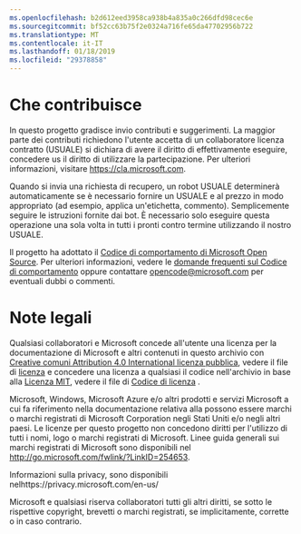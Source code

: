 ```yaml
---
ms.openlocfilehash: b2d612eed3958ca938b4a835a0c266dfd98cec6e
ms.sourcegitcommit: bf52cc63b75f2e0324a716fe65da47702956b722
ms.translationtype: MT
ms.contentlocale: it-IT
ms.lasthandoff: 01/18/2019
ms.locfileid: "29378858"
---
```

# <a name="contributing"></a>Che contribuisce

In questo progetto gradisce invio contributi e suggerimenti.  La maggior parte dei contributi richiedono l'utente accetta di un collaboratore licenza contratto (USUALE) si dichiara di avere il diritto di effettivamente eseguire, concedere us il diritto di utilizzare la partecipazione. Per ulteriori informazioni, visitare https://cla.microsoft.com.

Quando si invia una richiesta di recupero, un robot USUALE determinerà automaticamente se è necessario fornire un USUALE e al prezzo in modo appropriato (ad esempio, applica un'etichetta, commento). Semplicemente seguire le istruzioni fornite dai bot. È necessario solo eseguire questa operazione una sola volta in tutti i pronti contro termine utilizzando il nostro USUALE.

Il progetto ha adottato il [Codice di comportamento di Microsoft Open Source](https://opensource.microsoft.com/codeofconduct/). Per ulteriori informazioni, vedere le [domande frequenti sul Codice di comportamento](https://opensource.microsoft.com/codeofconduct/faq/) oppure contattare [opencode@microsoft.com](mailto:opencode@microsoft.com) per eventuali dubbi o commenti.

# <a name="legal-notices"></a>Note legali

Qualsiasi collaboratori e Microsoft concede all'utente una licenza per la documentazione di Microsoft e altri contenuti in questo archivio con [Creative comuni Attribution 4.0 International licenza pubblica](https://creativecommons.org/licenses/by/4.0/legalcode), vedere il file di [licenza](LICENSE) e concedere una licenza a qualsiasi il codice nell'archivio in base alla [Licenza MIT](https://opensource.org/licenses/MIT), vedere il file di [Codice di licenza](LICENSE-CODE) .

Microsoft, Windows, Microsoft Azure e/o altri prodotti e servizi Microsoft a cui fa riferimento nella documentazione relativa alla possono essere marchi o marchi registrati di Microsoft Corporation negli Stati Uniti e/o negli altri paesi. Le licenze per questo progetto non concedono diritti per l'utilizzo di tutti i nomi, logo o marchi registrati di Microsoft. Linee guida generali sui marchi registrati di Microsoft sono disponibili nel http://go.microsoft.com/fwlink/?LinkID=254653.

Informazioni sulla privacy, sono disponibili nelhttps://privacy.microsoft.com/en-us/

Microsoft e qualsiasi riserva collaboratori tutti gli altri diritti, se sotto le rispettive copyright, brevetti o marchi registrati, se implicitamente, corrette o in caso contrario.
